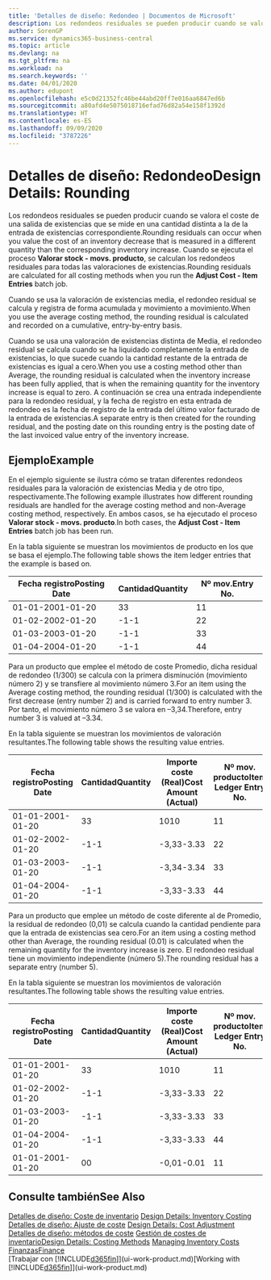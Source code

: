 ```yaml
---
title: 'Detalles de diseño: Redondeo | Documentos de Microsoft'
description: Los redondeos residuales se pueden producir cuando se valora el coste de una salida de existencias que se mide en una cantidad distinta a la de la entrada de existencias correspondiente. Cuando se ejecuta el proceso **Valorar stock - movs. producto**, se calculan los redondeos residuales para todas las valoraciones de existencias.
author: SorenGP
ms.service: dynamics365-business-central
ms.topic: article
ms.devlang: na
ms.tgt_pltfrm: na
ms.workload: na
ms.search.keywords: ''
ms.date: 04/01/2020
ms.author: edupont
ms.openlocfilehash: e5c0d21352fc46be44abd20ff7e016aa6847ed6b
ms.sourcegitcommit: a80afd4e5075018716efad76d82a54e158f1392d
ms.translationtype: HT
ms.contentlocale: es-ES
ms.lasthandoff: 09/09/2020
ms.locfileid: "3787226"
---
```

# <a name="design-details-rounding"></a><span data-ttu-id="917a6-104">Detalles de diseño: Redondeo</span><span class="sxs-lookup"><span data-stu-id="917a6-104">Design Details: Rounding</span></span>
<span data-ttu-id="917a6-105">Los redondeos residuales se pueden producir cuando se valora el coste de una salida de existencias que se mide en una cantidad distinta a la de la entrada de existencias correspondiente.</span><span class="sxs-lookup"><span data-stu-id="917a6-105">Rounding residuals can occur when you value the cost of an inventory decrease that is measured in a different quantity than the corresponding inventory increase.</span></span> <span data-ttu-id="917a6-106">Cuando se ejecuta el proceso **Valorar stock - movs. producto**, se calculan los redondeos residuales para todas las valoraciones de existencias.</span><span class="sxs-lookup"><span data-stu-id="917a6-106">Rounding residuals are calculated for all costing methods when you run the **Adjust Cost - Item Entries** batch job.</span></span>  

 <span data-ttu-id="917a6-107">Cuando se usa la valoración de existencias media, el redondeo residual se calcula y registra de forma acumulada y movimiento a movimiento.</span><span class="sxs-lookup"><span data-stu-id="917a6-107">When you use the average costing method, the rounding residual is calculated and recorded on a cumulative, entry-by-entry basis.</span></span>  

 <span data-ttu-id="917a6-108">Cuando se usa una valoración de existencias distinta de Media, el redondeo residual se calcula cuando se ha liquidado completamente la entrada de existencias, lo que sucede cuando la cantidad restante de la entrada de existencias es igual a cero.</span><span class="sxs-lookup"><span data-stu-id="917a6-108">When you use a costing method other than Average, the rounding residual is calculated when the inventory increase has been fully applied, that is when the remaining quantity for the inventory increase is equal to zero.</span></span> <span data-ttu-id="917a6-109">A continuación se crea una entrada independiente para la redondeo residual, y la fecha de registro en esta entrada de redondeo es la fecha de registro de la entrada del último valor facturado de la entrada de existencias.</span><span class="sxs-lookup"><span data-stu-id="917a6-109">A separate entry is then created for the rounding residual, and the posting date on this rounding entry is the posting date of the last invoiced value entry of the inventory increase.</span></span>  

## <a name="example"></a><span data-ttu-id="917a6-110">Ejemplo</span><span class="sxs-lookup"><span data-stu-id="917a6-110">Example</span></span>  
 <span data-ttu-id="917a6-111">En el ejemplo siguiente se ilustra cómo se tratan diferentes redondeos residuales para la valoración de existencias Media y de otro tipo, respectivamente.</span><span class="sxs-lookup"><span data-stu-id="917a6-111">The following example illustrates how different rounding residuals are handled for the average costing method and non-Average costing method, respectively.</span></span> <span data-ttu-id="917a6-112">En ambos casos, se ha ejecutado el proceso **Valorar stock - movs. producto**.</span><span class="sxs-lookup"><span data-stu-id="917a6-112">In both cases, the **Adjust Cost - Item Entries** batch job has been run.</span></span>  

 <span data-ttu-id="917a6-113">En la tabla siguiente se muestran los movimientos de producto en los que se basa el ejemplo.</span><span class="sxs-lookup"><span data-stu-id="917a6-113">The following table shows the item ledger entries that the example is based on.</span></span>  

|<span data-ttu-id="917a6-114">Fecha registro</span><span class="sxs-lookup"><span data-stu-id="917a6-114">Posting Date</span></span>|<span data-ttu-id="917a6-115">Cantidad</span><span class="sxs-lookup"><span data-stu-id="917a6-115">Quantity</span></span>|<span data-ttu-id="917a6-116">Nº mov.</span><span class="sxs-lookup"><span data-stu-id="917a6-116">Entry No.</span></span>|  
|------------------|--------------|---------------|  
|<span data-ttu-id="917a6-117">01-01-20</span><span class="sxs-lookup"><span data-stu-id="917a6-117">01-01-20</span></span>|<span data-ttu-id="917a6-118">3</span><span class="sxs-lookup"><span data-stu-id="917a6-118">3</span></span>|<span data-ttu-id="917a6-119">1</span><span class="sxs-lookup"><span data-stu-id="917a6-119">1</span></span>|  
|<span data-ttu-id="917a6-120">01-02-20</span><span class="sxs-lookup"><span data-stu-id="917a6-120">02-01-20</span></span>|<span data-ttu-id="917a6-121">-1</span><span class="sxs-lookup"><span data-stu-id="917a6-121">-1</span></span>|<span data-ttu-id="917a6-122">2</span><span class="sxs-lookup"><span data-stu-id="917a6-122">2</span></span>|  
|<span data-ttu-id="917a6-123">01-03-20</span><span class="sxs-lookup"><span data-stu-id="917a6-123">03-01-20</span></span>|<span data-ttu-id="917a6-124">-1</span><span class="sxs-lookup"><span data-stu-id="917a6-124">-1</span></span>|<span data-ttu-id="917a6-125">3</span><span class="sxs-lookup"><span data-stu-id="917a6-125">3</span></span>|  
|<span data-ttu-id="917a6-126">01-04-20</span><span class="sxs-lookup"><span data-stu-id="917a6-126">04-01-20</span></span>|<span data-ttu-id="917a6-127">-1</span><span class="sxs-lookup"><span data-stu-id="917a6-127">-1</span></span>|<span data-ttu-id="917a6-128">4</span><span class="sxs-lookup"><span data-stu-id="917a6-128">4</span></span>|  

 <span data-ttu-id="917a6-129">Para un producto que emplee el método de coste Promedio, dicha residual de redondeo (1/300) se calcula con la primera disminución (movimiento número 2) y se transfiere al movimiento número 3.</span><span class="sxs-lookup"><span data-stu-id="917a6-129">For an item using the Average costing method, the rounding residual (1/300) is calculated with the first decrease (entry number 2) and is carried forward to entry number 3.</span></span> <span data-ttu-id="917a6-130"> Por tanto, el movimiento número 3 se valora en –3,34.</span><span class="sxs-lookup"><span data-stu-id="917a6-130">Therefore, entry number 3 is valued at –3.34.</span></span>  

 <span data-ttu-id="917a6-131">En la tabla siguiente se muestran los movimientos de valoración resultantes.</span><span class="sxs-lookup"><span data-stu-id="917a6-131">The following table shows the resulting value entries.</span></span>  

|<span data-ttu-id="917a6-132">Fecha registro</span><span class="sxs-lookup"><span data-stu-id="917a6-132">Posting Date</span></span>|<span data-ttu-id="917a6-133">Cantidad</span><span class="sxs-lookup"><span data-stu-id="917a6-133">Quantity</span></span>|<span data-ttu-id="917a6-134">Importe coste (Real)</span><span class="sxs-lookup"><span data-stu-id="917a6-134">Cost Amount (Actual)</span></span>|<span data-ttu-id="917a6-135">Nº mov. producto</span><span class="sxs-lookup"><span data-stu-id="917a6-135">Item Ledger Entry No.</span></span>|<span data-ttu-id="917a6-136">Nº mov.</span><span class="sxs-lookup"><span data-stu-id="917a6-136">Entry No.</span></span>|  
|------------------|--------------|----------------------------|---------------------------|---------------|  
|<span data-ttu-id="917a6-137">01-01-20</span><span class="sxs-lookup"><span data-stu-id="917a6-137">01-01-20</span></span>|<span data-ttu-id="917a6-138">3</span><span class="sxs-lookup"><span data-stu-id="917a6-138">3</span></span>|<span data-ttu-id="917a6-139">10</span><span class="sxs-lookup"><span data-stu-id="917a6-139">10</span></span>|<span data-ttu-id="917a6-140">1</span><span class="sxs-lookup"><span data-stu-id="917a6-140">1</span></span>|<span data-ttu-id="917a6-141">1</span><span class="sxs-lookup"><span data-stu-id="917a6-141">1</span></span>|  
|<span data-ttu-id="917a6-142">01-02-20</span><span class="sxs-lookup"><span data-stu-id="917a6-142">02-01-20</span></span>|<span data-ttu-id="917a6-143">-1</span><span class="sxs-lookup"><span data-stu-id="917a6-143">-1</span></span>|<span data-ttu-id="917a6-144">-3,33</span><span class="sxs-lookup"><span data-stu-id="917a6-144">-3.33</span></span>|<span data-ttu-id="917a6-145">2</span><span class="sxs-lookup"><span data-stu-id="917a6-145">2</span></span>|<span data-ttu-id="917a6-146">2</span><span class="sxs-lookup"><span data-stu-id="917a6-146">2</span></span>|  
|<span data-ttu-id="917a6-147">01-03-20</span><span class="sxs-lookup"><span data-stu-id="917a6-147">03-01-20</span></span>|<span data-ttu-id="917a6-148">-1</span><span class="sxs-lookup"><span data-stu-id="917a6-148">-1</span></span>|<span data-ttu-id="917a6-149">-3,34</span><span class="sxs-lookup"><span data-stu-id="917a6-149">-3.34</span></span>|<span data-ttu-id="917a6-150">3</span><span class="sxs-lookup"><span data-stu-id="917a6-150">3</span></span>|<span data-ttu-id="917a6-151">3</span><span class="sxs-lookup"><span data-stu-id="917a6-151">3</span></span>|  
|<span data-ttu-id="917a6-152">01-04-20</span><span class="sxs-lookup"><span data-stu-id="917a6-152">04-01-20</span></span>|<span data-ttu-id="917a6-153">-1</span><span class="sxs-lookup"><span data-stu-id="917a6-153">-1</span></span>|<span data-ttu-id="917a6-154">-3,33</span><span class="sxs-lookup"><span data-stu-id="917a6-154">-3.33</span></span>|<span data-ttu-id="917a6-155">4</span><span class="sxs-lookup"><span data-stu-id="917a6-155">4</span></span>|<span data-ttu-id="917a6-156">4</span><span class="sxs-lookup"><span data-stu-id="917a6-156">4</span></span>|  

 <span data-ttu-id="917a6-157">Para un producto que emplee un método de coste diferente al de Promedio, la residual de redondeo (0,01) se calcula cuando la cantidad pendiente para que la entrada de existencias sea cero.</span><span class="sxs-lookup"><span data-stu-id="917a6-157">For an item using a costing method other than Average, the rounding residual (0.01) is calculated when the remaining quantity for the inventory increase is zero.</span></span> <span data-ttu-id="917a6-158">El redondeo residual tiene un movimiento independiente (número 5).</span><span class="sxs-lookup"><span data-stu-id="917a6-158">The rounding residual has a separate entry (number 5).</span></span>  

 <span data-ttu-id="917a6-159">En la tabla siguiente se muestran los movimientos de valoración resultantes.</span><span class="sxs-lookup"><span data-stu-id="917a6-159">The following table shows the resulting value entries.</span></span>  

|<span data-ttu-id="917a6-160">Fecha registro</span><span class="sxs-lookup"><span data-stu-id="917a6-160">Posting Date</span></span>|<span data-ttu-id="917a6-161">Cantidad</span><span class="sxs-lookup"><span data-stu-id="917a6-161">Quantity</span></span>|<span data-ttu-id="917a6-162">Importe coste (Real)</span><span class="sxs-lookup"><span data-stu-id="917a6-162">Cost Amount (Actual)</span></span>|<span data-ttu-id="917a6-163">Nº mov. producto</span><span class="sxs-lookup"><span data-stu-id="917a6-163">Item Ledger Entry No.</span></span>|<span data-ttu-id="917a6-164">Nº mov.</span><span class="sxs-lookup"><span data-stu-id="917a6-164">Entry No.</span></span>|  
|------------------|--------------|----------------------------|---------------------------|---------------|  
|<span data-ttu-id="917a6-165">01-01-20</span><span class="sxs-lookup"><span data-stu-id="917a6-165">01-01-20</span></span>|<span data-ttu-id="917a6-166">3</span><span class="sxs-lookup"><span data-stu-id="917a6-166">3</span></span>|<span data-ttu-id="917a6-167">10</span><span class="sxs-lookup"><span data-stu-id="917a6-167">10</span></span>|<span data-ttu-id="917a6-168">1</span><span class="sxs-lookup"><span data-stu-id="917a6-168">1</span></span>|<span data-ttu-id="917a6-169">1</span><span class="sxs-lookup"><span data-stu-id="917a6-169">1</span></span>|  
|<span data-ttu-id="917a6-170">01-02-20</span><span class="sxs-lookup"><span data-stu-id="917a6-170">02-01-20</span></span>|<span data-ttu-id="917a6-171">-1</span><span class="sxs-lookup"><span data-stu-id="917a6-171">-1</span></span>|<span data-ttu-id="917a6-172">-3,33</span><span class="sxs-lookup"><span data-stu-id="917a6-172">-3.33</span></span>|<span data-ttu-id="917a6-173">2</span><span class="sxs-lookup"><span data-stu-id="917a6-173">2</span></span>|<span data-ttu-id="917a6-174">2</span><span class="sxs-lookup"><span data-stu-id="917a6-174">2</span></span>|  
|<span data-ttu-id="917a6-175">01-03-20</span><span class="sxs-lookup"><span data-stu-id="917a6-175">03-01-20</span></span>|<span data-ttu-id="917a6-176">-1</span><span class="sxs-lookup"><span data-stu-id="917a6-176">-1</span></span>|<span data-ttu-id="917a6-177">-3,33</span><span class="sxs-lookup"><span data-stu-id="917a6-177">-3.33</span></span>|<span data-ttu-id="917a6-178">3</span><span class="sxs-lookup"><span data-stu-id="917a6-178">3</span></span>|<span data-ttu-id="917a6-179">3</span><span class="sxs-lookup"><span data-stu-id="917a6-179">3</span></span>|  
|<span data-ttu-id="917a6-180">01-04-20</span><span class="sxs-lookup"><span data-stu-id="917a6-180">04-01-20</span></span>|<span data-ttu-id="917a6-181">-1</span><span class="sxs-lookup"><span data-stu-id="917a6-181">-1</span></span>|<span data-ttu-id="917a6-182">-3,33</span><span class="sxs-lookup"><span data-stu-id="917a6-182">-3.33</span></span>|<span data-ttu-id="917a6-183">4</span><span class="sxs-lookup"><span data-stu-id="917a6-183">4</span></span>|<span data-ttu-id="917a6-184">4</span><span class="sxs-lookup"><span data-stu-id="917a6-184">4</span></span>|  
|<span data-ttu-id="917a6-185">01-01-20</span><span class="sxs-lookup"><span data-stu-id="917a6-185">01-01-20</span></span>|<span data-ttu-id="917a6-186">0</span><span class="sxs-lookup"><span data-stu-id="917a6-186">0</span></span>|<span data-ttu-id="917a6-187">-0,01</span><span class="sxs-lookup"><span data-stu-id="917a6-187">-0.01</span></span>|<span data-ttu-id="917a6-188">1</span><span class="sxs-lookup"><span data-stu-id="917a6-188">1</span></span>|<span data-ttu-id="917a6-189">5</span><span class="sxs-lookup"><span data-stu-id="917a6-189">5</span></span>|  

## <a name="see-also"></a><span data-ttu-id="917a6-190">Consulte también</span><span class="sxs-lookup"><span data-stu-id="917a6-190">See Also</span></span>  
 <span data-ttu-id="917a6-191">[Detalles de diseño: Coste de inventario](design-details-inventory-costing.md) </span><span class="sxs-lookup"><span data-stu-id="917a6-191">[Design Details: Inventory Costing](design-details-inventory-costing.md) </span></span>  
 <span data-ttu-id="917a6-192">[Detalles de diseño: Ajuste de coste](design-details-cost-adjustment.md) </span><span class="sxs-lookup"><span data-stu-id="917a6-192">[Design Details: Cost Adjustment](design-details-cost-adjustment.md) </span></span>  
 <span data-ttu-id="917a6-193">[Detalles de diseño: métodos de coste](design-details-costing-methods.md) [Gestión de costes de inventario](finance-manage-inventory-costs.md)</span><span class="sxs-lookup"><span data-stu-id="917a6-193">[Design Details: Costing Methods](design-details-costing-methods.md) [Managing Inventory Costs](finance-manage-inventory-costs.md)</span></span>  
 [<span data-ttu-id="917a6-194">Finanzas</span><span class="sxs-lookup"><span data-stu-id="917a6-194">Finance</span></span>](finance.md)  
 <span data-ttu-id="917a6-195">[Trabajar con [!INCLUDE[d365fin](includes/d365fin_md.md)]](ui-work-product.md)</span><span class="sxs-lookup"><span data-stu-id="917a6-195">[Working with [!INCLUDE[d365fin](includes/d365fin_md.md)]](ui-work-product.md)</span></span>
